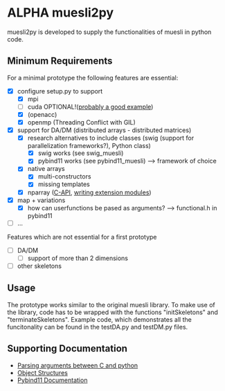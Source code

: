 # ALPHA muesli2py
muesli2py is developed to supply the functionalities of muesli in python code. 

## Minimum Requirements
For a minimal prototype the following features are essential:
- [x] configure setup.py to support 
    - [x] mpi
    - [ ] cuda OPTIONAL!([probably a good example](https://github.com/rmcgibbo/npcuda-example/blob/master/cython/setup.py))
    - [x] (openacc)
    - [x] openmp (Threading Conflict with GIL)
- [x] support for DA/DM (distributed arrays - distributed matrices)
    - [x] research alternatives to include classes (swig (support for parallelization frameworks?), Python class) 
       - [x] swig works (see swig_muesli)
       - [x] pybind11 works (see pybind11_muesli) --> framework of choice
    - [x] native arrays
      - [x] multi-constructors 
      - [x] missing templates 
    - [x] nparray ([C-API](https://numpy.org/doc/stable/user/c-info.html), [writing extension modules](https://numpy.org/doc/stable/user/c-info.how-to-extend.html#writing-an-extension-module))
- [x] map + variations
  - [x] how can userfunctions be pased as arguments? --> functional.h in pybind11
- [ ] ...

Features which are not essential for a first prototype
- [ ] DA/DM 
    - [ ] support of more than 2 dimensions  
- [ ] other skeletons

## Usage
The prototype works similar to the original muesli library. To make use of the library, code has to be wrapped with the functions "initSkeletons" and "terminateSkeletons". Example code, which demonstrates all the funcitonality can be found in the testDA.py and testDM.py files.


## Supporting Documentation
- [Parsing arguments between C and python](https://docs.python.org/3/c-api/arg.html)
- [Object Structures](https://docs.python.org/3/c-api/structures.html)
- [Pybind11 Documentation](https://pybind11.readthedocs.io/en/stable/index.html)
